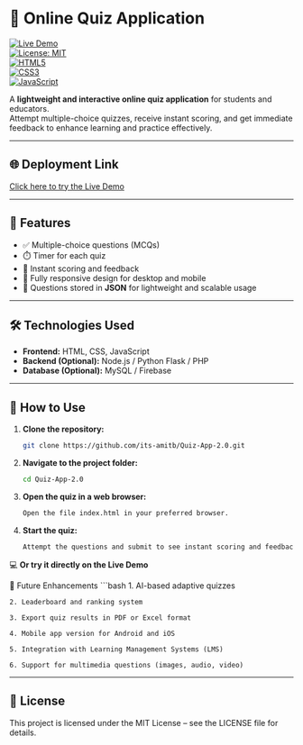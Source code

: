 # 🎯 Online Quiz Application

[![Live Demo](https://img.shields.io/badge/Live-Demo-blue?style=for-the-badge)](https://its-amitb.github.io/Quiz-App-2.0/)  
[![License: MIT](https://img.shields.io/badge/License-MIT-green.svg)](https://opensource.org/licenses/MIT)  
[![HTML5](https://img.shields.io/badge/HTML5-orange?style=for-the-badge)](https://developer.mozilla.org/en-US/docs/Web/HTML)  
[![CSS3](https://img.shields.io/badge/CSS3-blue?style=for-the-badge)](https://developer.mozilla.org/en-US/docs/Web/CSS)  
[![JavaScript](https://img.shields.io/badge/JavaScript-yellow?style=for-the-badge)](https://developer.mozilla.org/en-US/docs/Web/JavaScript)

A **lightweight and interactive online quiz application** for students and educators.  
Attempt multiple-choice quizzes, receive instant scoring, and get immediate feedback to enhance learning and practice effectively.

---

## 🌐 Deployment Link

[Click here to try the Live Demo](https://its-amitb.github.io/Quiz-App-2.0/)

---

## 🚀 Features

- ✅ Multiple-choice questions (MCQs)  
- ⏱️ Timer for each quiz  
- 💯 Instant scoring and feedback  
- 📱 Fully responsive design for desktop and mobile  
- 📂 Questions stored in **JSON** for lightweight and scalable usage  

---

## 🛠️ Technologies Used

- **Frontend:** HTML, CSS, JavaScript  
- **Backend (Optional):** Node.js / Python Flask / PHP  
- **Database (Optional):** MySQL / Firebase  

---

## 📝 How to Use

1. **Clone the repository:**  
   ```bash
   git clone https://github.com/its-amitb/Quiz-App-2.0.git


2. **Navigate to the project folder:**
    ```bash
    cd Quiz-App-2.0


3. **Open the quiz in a web browser:**
    ```bash
    Open the file index.html in your preferred browser.

4. **Start the quiz:**
    ```bash
    Attempt the questions and submit to see instant scoring and feedback.

💻 **Or try it directly on the Live Demo**

🎯 Future Enhancements
    ```bash
    1. AI-based adaptive quizzes

    2. Leaderboard and ranking system

    3. Export quiz results in PDF or Excel format

    4. Mobile app version for Android and iOS

    5. Integration with Learning Management Systems (LMS)

    6. Support for multimedia questions (images, audio, video)

---

## **📄 License**

This project is licensed under the MIT License – see the LICENSE
 file for details.
